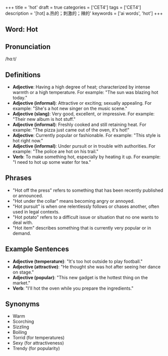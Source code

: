+++
title = 'hot'
draft = true
categories = ['CET4']
tags = ['CET4']
description = '[hɔt] a.热的；刺激的；辣的'
keywords = ['ai words', 'hot']
+++

## Word: Hot

## Pronunciation
/hɑːt/

## Definitions
- **Adjective**: Having a high degree of heat; characterized by intense warmth or a high temperature. For example: "The sun was blazing hot today."
- **Adjective (informal)**: Attractive or exciting; sexually appealing. For example: "She's a hot new singer on the music scene."
- **Adjective (slang)**: Very good, excellent, or impressive. For example: "Their new album is hot stuff."
- **Adjective (informal)**: Freshly cooked and still retaining heat. For example: "The pizza just came out of the oven, it's hot!"
- **Adjective**: Currently popular or fashionable. For example: "This style is hot right now."
- **Adjective (informal)**: Under pursuit or in trouble with authorities. For example: "The police are hot on his trail."
- **Verb**: To make something hot, especially by heating it up. For example: "I need to hot up some water for tea."

## Phrases
- "Hot off the press" refers to something that has been recently published or announced.
- "Hot under the collar" means becoming angry or annoyed.
- "Hot pursuit" is when one relentlessly follows or chases another, often used in legal contexts.
- "Hot potato" refers to a difficult issue or situation that no one wants to deal with.
- "Hot item" describes something that is currently very popular or in demand.

## Example Sentences
- **Adjective (temperature)**: "It's too hot outside to play football."
- **Adjective (attractive)**: "He thought she was hot after seeing her dance on stage."
- **Adjective (popular)**: "This new gadget is the hottest thing on the market."
- **Verb**: "I'll hot the oven while you prepare the ingredients."

## Synonyms
- Warm
- Scorching
- Sizzling
- Boiling
- Torrid (for temperatures)
- Sexy (for attractiveness)
- Trendy (for popularity)
